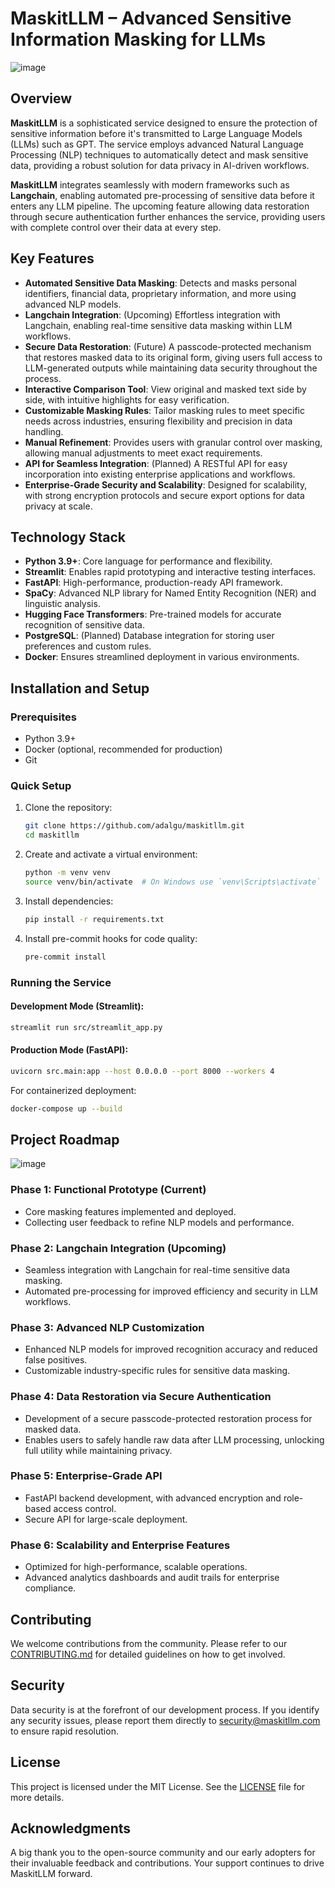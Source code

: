 # MaskitLLM – Advanced Sensitive Information Masking for LLMs

![image](https://github.com/user-attachments/assets/2e8e514c-dacb-4848-8446-a8841533c3d9)

## Overview

**MaskitLLM** is a sophisticated service designed to ensure the protection of sensitive information before it's transmitted to Large Language Models (LLMs) such as GPT. The service employs advanced Natural Language Processing (NLP) techniques to automatically detect and mask sensitive data, providing a robust solution for data privacy in AI-driven workflows.

**MaskitLLM** integrates seamlessly with modern frameworks such as **Langchain**, enabling automated pre-processing of sensitive data before it enters any LLM pipeline. The upcoming feature allowing data restoration through secure authentication further enhances the service, providing users with complete control over their data at every step.

## Key Features

- **Automated Sensitive Data Masking**: Detects and masks personal identifiers, financial data, proprietary information, and more using advanced NLP models.
- **Langchain Integration**: (Upcoming) Effortless integration with Langchain, enabling real-time sensitive data masking within LLM workflows.
- **Secure Data Restoration**: (Future) A passcode-protected mechanism that restores masked data to its original form, giving users full access to LLM-generated outputs while maintaining data security throughout the process.
- **Interactive Comparison Tool**: View original and masked text side by side, with intuitive highlights for easy verification.
- **Customizable Masking Rules**: Tailor masking rules to meet specific needs across industries, ensuring flexibility and precision in data handling.
- **Manual Refinement**: Provides users with granular control over masking, allowing manual adjustments to meet exact requirements.
- **API for Seamless Integration**: (Planned) A RESTful API for easy incorporation into existing enterprise applications and workflows.
- **Enterprise-Grade Security and Scalability**: Designed for scalability, with strong encryption protocols and secure export options for data privacy at scale.

## Technology Stack

- **Python 3.9+**: Core language for performance and flexibility.
- **Streamlit**: Enables rapid prototyping and interactive testing interfaces.
- **FastAPI**: High-performance, production-ready API framework.
- **SpaCy**: Advanced NLP library for Named Entity Recognition (NER) and linguistic analysis.
- **Hugging Face Transformers**: Pre-trained models for accurate recognition of sensitive data.
- **PostgreSQL**: (Planned) Database integration for storing user preferences and custom rules.
- **Docker**: Ensures streamlined deployment in various environments.

## Installation and Setup

### Prerequisites

- Python 3.9+
- Docker (optional, recommended for production)
- Git

### Quick Setup

1. Clone the repository:

   ```bash
   git clone https://github.com/adalgu/maskitllm.git
   cd maskitllm
   ```

2. Create and activate a virtual environment:

   ```bash
   python -m venv venv
   source venv/bin/activate  # On Windows use `venv\Scripts\activate`
   ```

3. Install dependencies:

   ```bash
   pip install -r requirements.txt
   ```

4. Install pre-commit hooks for code quality:

   ```bash
   pre-commit install
   ```

### Running the Service

#### Development Mode (Streamlit):

```bash
streamlit run src/streamlit_app.py
```

#### Production Mode (FastAPI):

```bash
uvicorn src.main:app --host 0.0.0.0 --port 8000 --workers 4
```

For containerized deployment:

```bash
docker-compose up --build
```

## Project Roadmap

![image](https://github.com/user-attachments/assets/e3fb24e0-9790-4d43-8818-7db1e8e21529)

### Phase 1: Functional Prototype (Current)

- Core masking features implemented and deployed.
- Collecting user feedback to refine NLP models and performance.

### Phase 2: Langchain Integration (Upcoming)

- Seamless integration with Langchain for real-time sensitive data masking.
- Automated pre-processing for improved efficiency and security in LLM workflows.

### Phase 3: Advanced NLP Customization

- Enhanced NLP models for improved recognition accuracy and reduced false positives.
- Customizable industry-specific rules for sensitive data masking.

### Phase 4: Data Restoration via Secure Authentication

- Development of a secure passcode-protected restoration process for masked data.
- Enables users to safely handle raw data after LLM processing, unlocking full utility while maintaining privacy.

### Phase 5: Enterprise-Grade API

- FastAPI backend development, with advanced encryption and role-based access control.
- Secure API for large-scale deployment.

### Phase 6: Scalability and Enterprise Features

- Optimized for high-performance, scalable operations.
- Advanced analytics dashboards and audit trails for enterprise compliance.

## Contributing

We welcome contributions from the community. Please refer to our [CONTRIBUTING.md](CONTRIBUTING.md) for detailed guidelines on how to get involved.

## Security

Data security is at the forefront of our development process. If you identify any security issues, please report them directly to security@maskitllm.com to ensure rapid resolution.

## License

This project is licensed under the MIT License. See the [LICENSE](LICENSE) file for more details.

## Acknowledgments

A big thank you to the open-source community and our early adopters for their invaluable feedback and contributions. Your support continues to drive MaskitLLM forward.
